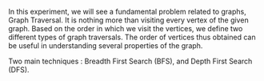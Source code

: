 In this experiment, we will see a fundamental problem related to graphs, Graph Traversal. It is nothing more than visiting every vertex of the given graph. Based on the order in which we visit the vertices, we define two different types of graph traversals. The order of vertices thus obtained can be useful in understanding several properties of the graph.  

Two main techniques : Breadth First Search (BFS), and Depth First Search (DFS).  


